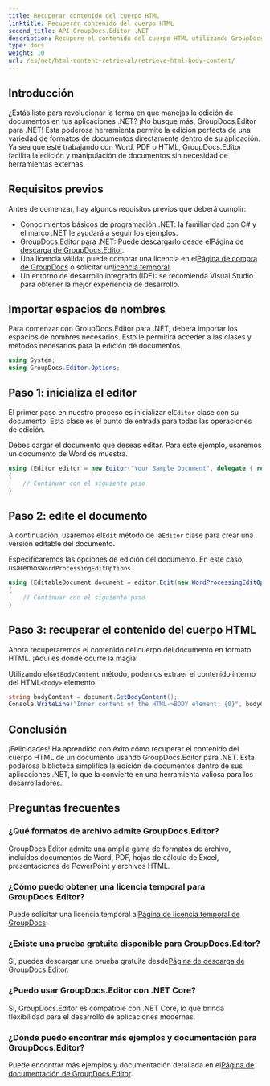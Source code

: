 ```yaml
---
title: Recuperar contenido del cuerpo HTML
linktitle: Recuperar contenido del cuerpo HTML
second_title: API GroupDocs.Editor .NET
description: Recupere el contenido del cuerpo HTML utilizando GroupDocs.Editor para .NET con nuestra guía paso a paso. Mejore sus aplicaciones .NET sin esfuerzo.
type: docs
weight: 10
url: /es/net/html-content-retrieval/retrieve-html-body-content/
---
```

## Introducción
¿Estás listo para revolucionar la forma en que manejas la edición de documentos en tus aplicaciones .NET? ¡No busque más, GroupDocs.Editor para .NET! Esta poderosa herramienta permite la edición perfecta de una variedad de formatos de documentos directamente dentro de su aplicación. Ya sea que esté trabajando con Word, PDF o HTML, GroupDocs.Editor facilita la edición y manipulación de documentos sin necesidad de herramientas externas.
## Requisitos previos
Antes de comenzar, hay algunos requisitos previos que deberá cumplir:
- Conocimientos básicos de programación .NET: la familiaridad con C# y el marco .NET le ayudará a seguir los ejemplos.
-  GroupDocs.Editor para .NET: Puede descargarlo desde el[Página de descarga de GroupDocs.Editor](https://releases.groupdocs.com/editor/net/).
-  Una licencia válida: puede comprar una licencia en el[Página de compra de GroupDocs](https://purchase.groupdocs.com/buy) o solicitar un[licencia temporal](https://purchase.groupdocs.com/temporary-license/).
- Un entorno de desarrollo integrado (IDE): se recomienda Visual Studio para obtener la mejor experiencia de desarrollo.
## Importar espacios de nombres
Para comenzar con GroupDocs.Editor para .NET, deberá importar los espacios de nombres necesarios. Esto le permitirá acceder a las clases y métodos necesarios para la edición de documentos.
```csharp
using System;
using GroupDocs.Editor.Options;
```
## Paso 1: inicializa el editor
El primer paso en nuestro proceso es inicializar el`Editor` clase con su documento. Esta clase es el punto de entrada para todas las operaciones de edición.

Debes cargar el documento que deseas editar. Para este ejemplo, usaremos un documento de Word de muestra.
```csharp
using (Editor editor = new Editor("Your Sample Document", delegate { return new WordProcessingLoadOptions(); }))
{
    // Continuar con el siguiente paso
}
```
## Paso 2: edite el documento
 A continuación, usaremos el`Edit` método de la`Editor` clase para crear una versión editable del documento.

 Especificaremos las opciones de edición del documento. En este caso, usaremos`WordProcessingEditOptions`.
```csharp
using (EditableDocument document = editor.Edit(new WordProcessingEditOptions()))
{
    // Continuar con el siguiente paso
}
```
## Paso 3: recuperar el contenido del cuerpo HTML
Ahora recuperaremos el contenido del cuerpo del documento en formato HTML. ¡Aquí es donde ocurre la magia!

 Utilizando el`GetBodyContent` método, podemos extraer el contenido interno del HTML`<body>` elemento.
```csharp
string bodyContent = document.GetBodyContent();
Console.WriteLine("Inner content of the HTML->BODY element: {0}", bodyContent);
```

## Conclusión
¡Felicidades! Ha aprendido con éxito cómo recuperar el contenido del cuerpo HTML de un documento usando GroupDocs.Editor para .NET. Esta poderosa biblioteca simplifica la edición de documentos dentro de sus aplicaciones .NET, lo que la convierte en una herramienta valiosa para los desarrolladores.
## Preguntas frecuentes
### ¿Qué formatos de archivo admite GroupDocs.Editor?
GroupDocs.Editor admite una amplia gama de formatos de archivo, incluidos documentos de Word, PDF, hojas de cálculo de Excel, presentaciones de PowerPoint y archivos HTML.
### ¿Cómo puedo obtener una licencia temporal para GroupDocs.Editor?
 Puede solicitar una licencia temporal al[Página de licencia temporal de GroupDocs](https://purchase.groupdocs.com/temporary-license/).
### ¿Existe una prueba gratuita disponible para GroupDocs.Editor?
 Sí, puedes descargar una prueba gratuita desde[Página de descarga de GroupDocs.Editor](https://releases.groupdocs.com/).
### ¿Puedo usar GroupDocs.Editor con .NET Core?
Sí, GroupDocs.Editor es compatible con .NET Core, lo que brinda flexibilidad para el desarrollo de aplicaciones modernas.
### ¿Dónde puedo encontrar más ejemplos y documentación para GroupDocs.Editor?
 Puede encontrar más ejemplos y documentación detallada en el[Página de documentación de GroupDocs.Editor](https://reference.groupdocs.com/editor/net/).